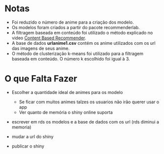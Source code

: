 # Notas

- Foi reduzido o número de anime para a criação dos modelo.
- Os modelos foram criados a partir do pacote recommenderlab.
- A filtragem baseada em conteúdo foi utilizado o método explicado no video [Content Based Recommender](https://www.youtube.com/watch?v=YMZmLx-AUvY&list=LL&index=4).
- A base de dados **urlanime1.csv** contém os anime utilizados com os url das imagens de seus anime.
- O método de clusterização k-means foi utilizado para a filtragem baseada em conteúdo. O número k escolhido foi igual à 3.


# O que Falta Fazer
- Escolher a quantidade ideal de animes para os modelo
  - Se ficar com muitos animes talzes os usuarios não irão querer usar o app
  - Ver quanto de memória o shiny online suporta
  
- escrever em rds os modelos e a base de dados com os url (rds diminui a memoria)
- mudar a url do shiny
- publicar o shiny

